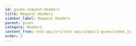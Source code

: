 ```yaml
---
id: given-request-headers
title: Request Headers
sidebar_label: Request Headers
parent: given
category: Headers
content_from: rest-api/src/rest-api/steps/1-given/index.js
order: 2
---
```


